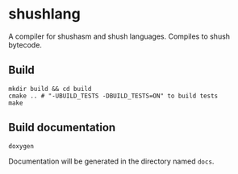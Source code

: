 # shushlang
A compiler for shushasm and shush languages. Compiles to shush bytecode.

## Build
```shell
mkdir build && cd build
cmake .. # "-UBUILD_TESTS -DBUILD_TESTS=ON" to build tests
make
```

## Build documentation
```shell
doxygen
```
Documentation will be generated in the directory named `docs`.